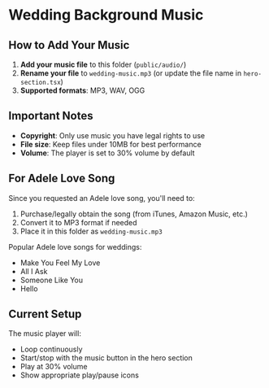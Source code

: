 # Wedding Background Music

## How to Add Your Music

1. **Add your music file** to this folder (`public/audio/`)
2. **Rename your file** to `wedding-music.mp3` (or update the file name in `hero-section.tsx`)
3. **Supported formats**: MP3, WAV, OGG

## Important Notes

- **Copyright**: Only use music you have legal rights to use
- **File size**: Keep files under 10MB for best performance
- **Volume**: The player is set to 30% volume by default

## For Adele Love Song

Since you requested an Adele love song, you'll need to:
1. Purchase/legally obtain the song (from iTunes, Amazon Music, etc.)
2. Convert it to MP3 format if needed
3. Place it in this folder as `wedding-music.mp3`

Popular Adele love songs for weddings:
- Make You Feel My Love
- All I Ask
- Someone Like You
- Hello

## Current Setup

The music player will:
- Loop continuously
- Start/stop with the music button in the hero section
- Play at 30% volume
- Show appropriate play/pause icons